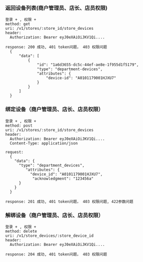 ### 返回设备列表(商户管理员、店长、店员权限)
    
    登录 + , 权限 +
    method: get
    uri: /v1/stores/:store_id/store_devices
    header: 
      Authorization: Bearer eyJ0eXAiOiJKV1Qi....

    response: 200 成功, 401 token问题， 403 权限问题
      {
          "data": [
              {
                  "id": "1a6d3655-dc5c-44ef-ae8e-1f955d1f5179",
                  "type": "department-devices",
                  "attributes": {
                      "device-id": "A0101179001HJXU7"
                  }
              }
          ]
      }
      
### 绑定设备（商户管理员、店长、店员权限）
    
    登录 + , 权限 +
    method: post
    uri: /v1/stores/:store_id/store_devices
    header: 
      Authorization: Bearer eyJ0eXAiOiJKV1Qi....
      Content-Type: application/json
      
    request:
      {
        "data": {
          "type": "department_devices",
             "attributes": {
               "device_id": "A0101179001HJXU7",
                "acknowledgment": "123456a"
          }
        }
      }

    response: 201 成功, 401 token问题， 403 权限问题, 422参数问题

### 解绑设备（商户管理员、店长、店员权限）
    
    登录 + , 权限 +
    method: delete
    uri: /v1/store_devices/:store_device_id
    header: 
      Authorization: Bearer eyJ0eXAiOiJKV1Qi....
      
    response: 204 成功, 401 token问题， 403 权限问题